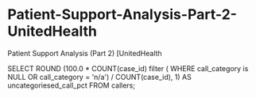 # Patient-Support-Analysis-Part-2-UnitedHealth
Patient Support Analysis (Part 2) [UnitedHealth

SELECT 
  ROUND (100.0 *
    COUNT(case_id)  filter (
      WHERE call_category is NULL OR call_category = 'n/a')
      / COUNT(case_id), 1) AS uncategoriesed_call_pct
FROM callers;
